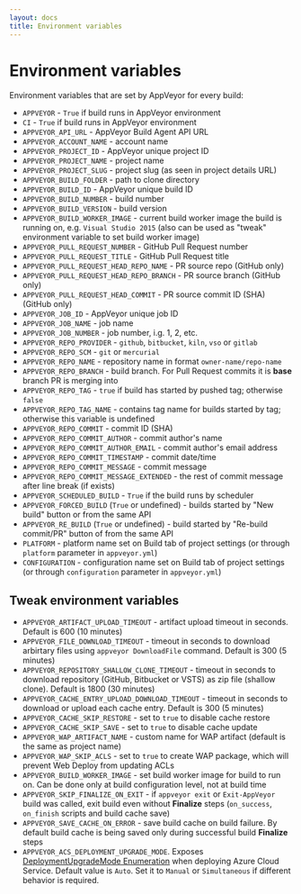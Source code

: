 ```yaml
---
layout: docs
title: Environment variables
---
```


# Environment variables

Environment variables that are set by AppVeyor for every build:

* `APPVEYOR` - `True` if build runs in AppVeyor environment
* `CI` - `True` if build runs in AppVeyor environment
* `APPVEYOR_API_URL` - AppVeyor Build Agent API URL
* `APPVEYOR_ACCOUNT_NAME` - account name
* `APPVEYOR_PROJECT_ID` - AppVeyor unique project ID
* `APPVEYOR_PROJECT_NAME` - project name
* `APPVEYOR_PROJECT_SLUG` - project slug (as seen in project details URL)
* `APPVEYOR_BUILD_FOLDER` - path to clone directory
* `APPVEYOR_BUILD_ID` - AppVeyor unique build ID
* `APPVEYOR_BUILD_NUMBER` - build number
* `APPVEYOR_BUILD_VERSION` - build version
* `APPVEYOR_BUILD_WORKER_IMAGE` - current build worker image the build is running on, e.g. `Visual Studio 2015` (also can be used as "tweak" environment variable to set build worker image)
* `APPVEYOR_PULL_REQUEST_NUMBER` - GitHub Pull Request number
* `APPVEYOR_PULL_REQUEST_TITLE` - GitHub Pull Request title
* `APPVEYOR_PULL_REQUEST_HEAD_REPO_NAME` - PR source repo (GitHub only)
* `APPVEYOR_PULL_REQUEST_HEAD_REPO_BRANCH` - PR source branch (GitHub only)
* `APPVEYOR_PULL_REQUEST_HEAD_COMMIT` - PR source commit ID (SHA) (GitHub only)
* `APPVEYOR_JOB_ID` - AppVeyor unique job ID
* `APPVEYOR_JOB_NAME` - job name
* `APPVEYOR_JOB_NUMBER` - job number, i.g. 1, 2, etc.
* `APPVEYOR_REPO_PROVIDER` - `github`, `bitbucket`, `kiln`, `vso` or `gitlab`
* `APPVEYOR_REPO_SCM` - `git` or `mercurial`
* `APPVEYOR_REPO_NAME` - repository name in format `owner-name/repo-name`
* `APPVEYOR_REPO_BRANCH` - build branch. For Pull Request commits it is **base** branch PR is merging into
* `APPVEYOR_REPO_TAG` - `true` if build has started by pushed tag; otherwise `false`
* `APPVEYOR_REPO_TAG_NAME` - contains tag name for builds started by tag; otherwise this variable is undefined
* `APPVEYOR_REPO_COMMIT` - commit ID (SHA)
* `APPVEYOR_REPO_COMMIT_AUTHOR` - commit author's name
* `APPVEYOR_REPO_COMMIT_AUTHOR_EMAIL` - commit author's email address
* `APPVEYOR_REPO_COMMIT_TIMESTAMP` - commit date/time
* `APPVEYOR_REPO_COMMIT_MESSAGE` - commit message
* `APPVEYOR_REPO_COMMIT_MESSAGE_EXTENDED` - the rest of commit message after line break (if exists)
* `APPVEYOR_SCHEDULED_BUILD` - `True` if the build runs by scheduler
* `APPVEYOR_FORCED_BUILD` (`True` or undefined) - builds started by "New build" button or from the same API
* `APPVEYOR_RE_BUILD` (`True` or undefined) - build started by "Re-build commit/PR" button of from the same API
* `PLATFORM` - platform name set on Build tab of project settings (or through `platform` parameter in `appveyor.yml`)
* `CONFIGURATION` - configuration name set on Build tab of project settings (or through `configuration` parameter in `appveyor.yml`)

## Tweak environment variables

* `APPVEYOR_ARTIFACT_UPLOAD_TIMEOUT` - artifact upload timeout in seconds. Default is 600 (10 minutes)
* `APPVEYOR_FILE_DOWNLOAD_TIMEOUT` - timeout in seconds to download arbirtary files using `appveyor DownloadFile` command. Default is 300 (5 minutes)
* `APPVEYOR_REPOSITORY_SHALLOW_CLONE_TIMEOUT` - timeout in seconds to download repository (GitHub, Bitbucket or VSTS) as zip file (shallow clone). Default is 1800 (30 minutes)
* `APPVEYOR_CACHE_ENTRY_UPLOAD_DOWNLOAD_TIMEOUT` - timeout in seconds to download or upload each cache entry. Default is 300 (5 minutes)
* `APPVEYOR_CACHE_SKIP_RESTORE` - set to `true` to disable cache restore
* `APPVEYOR_CACHE_SKIP_SAVE` - set to `true` to disable cache update
* `APPVEYOR_WAP_ARTIFACT_NAME` - custom name for WAP artifact (default is the same as project name)
* `APPVEYOR_WAP_SKIP_ACLS` - set to `true` to create WAP package, which will prevent Web Deploy from updating ACLs
* `APPVEYOR_BUILD_WORKER_IMAGE` - set build worker image for build to run on. Can be done only at build configuration level, not at build time
* `APPVEYOR_SKIP_FINALIZE_ON_EXIT` - if `appveyor exit` or `Exit-AppVeyor` build was called, exit build even without **Finalize** steps (`on_success`, `on_finish` scripts and build cache save)
* `APPVEYOR_SAVE_CACHE_ON_ERROR` - save build cache on build failure. By default build cache is being saved only during successful build **Finalize** steps
* `APPVEYOR_ACS_DEPLOYMENT_UPGRADE_MODE`. Exposes [DeploymentUpgradeMode Enumeration](https://msdn.microsoft.com/en-us/library/microsoft.windowsazure.management.compute.models.deploymentupgrademode.aspx) when deploying Azure Cloud Service. Default value is `Auto`. Set it to `Manual` or `Simultaneous` if different behavior is required.
